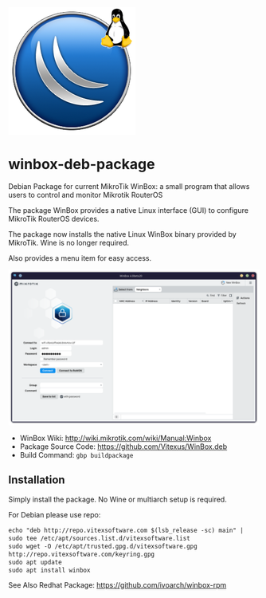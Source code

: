 ![Project Logo](project-logo.png?raw=true)

# winbox-deb-package

Debian Package for current MikroTik WinBox: a small program that allows users to control and monitor Mikrotik RouterOS

The package WinBox provides a native Linux interface (GUI) to configure MikroTik RouterOS devices.

The package now installs the native Linux WinBox binary provided by MikroTik. Wine is no longer required.

Also provides a menu item for easy access.

![Screenshot](winbox4.0-deb.png?raw=true "Screenshot")

* WinBox Wiki: <http://wiki.mikrotik.com/wiki/Manual:Winbox>
* Package Source Code: <https://github.com/Vitexus/WinBox.deb>
* Build Command: `gbp buildpackage`

Installation
------------

Simply install the package. No Wine or multiarch setup is required.

For Debian please use repo:

    echo "deb http://repo.vitexsoftware.com $(lsb_release -sc) main" | sudo tee /etc/apt/sources.list.d/vitexsoftware.list
    sudo wget -O /etc/apt/trusted.gpg.d/vitexsoftware.gpg http://repo.vitexsoftware.com/keyring.gpg
    sudo apt update
    sudo apt install winbox

See Also Redhat Package: <https://github.com/ivoarch/winbox-rpm>
